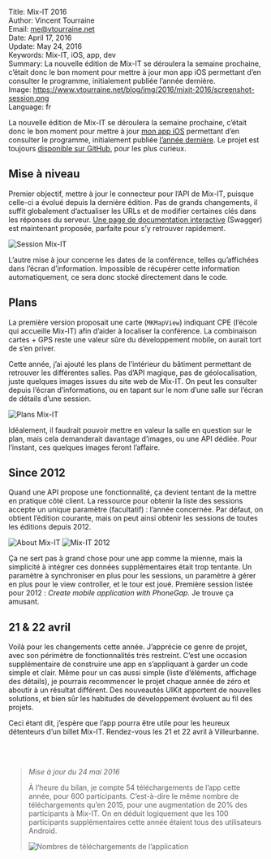 Title:     Mix-IT 2016  
Author:    Vincent Tourraine  
Email:     me@vtourraine.net  
Date:      April 17, 2016  
Update:    May 24, 2016  
Keywords:  Mix-IT, iOS, app, dev  
Summary:   La nouvelle édition de Mix-IT se déroulera la semaine prochaine, c’était donc le bon moment pour mettre à jour mon app iOS permettant d’en consulter le programme, initialement publiée l’année dernière.  
Image:     https://www.vtourraine.net/blog/img/2016/mixit-2016/screenshot-session.png  
Language:  fr  


La nouvelle édition de Mix-IT se déroulera la semaine prochaine, c’était donc le bon moment pour mettre à jour [mon app iOS](https://itunes.apple.com/app/mix-it/id982003173?mt=8) permettant d’en consulter le programme, initialement publiée [l’année dernière](/blog/2015/app-mixit). Le projet est toujours [disponible sur GitHub](https://github.com/vtourraine/mixit), pour les plus curieux.


## Mise à niveau

Premier objectif, mettre à jour le connecteur pour l’API de Mix-IT, puisque celle-ci a évolué depuis la dernière édition. Pas de grands changements, il suffit globalement d’actualiser les URLs et de modifier certaines clés dans les réponses du serveur. [Une page de documentation interactive](https://www.mix-it.fr/swagger-ui.html) (Swagger) est maintenant proposée, parfaite pour s’y retrouver rapidement.

![Session Mix-IT](/blog/img/2016/mixit-2016/screenshot-session.png)

L’autre mise à jour concerne les dates de la conférence, telles qu’affichées dans l’écran d’information. Impossible de récupérer cette information automatiquement, ce sera donc stocké directement dans le code.


## Plans

La première version proposait une carte (`MKMapView`) indiquant CPE (l’école qui accueille Mix-IT) afin d’aider à localiser la conférence. La combinaison cartes + GPS reste une valeur sûre du développement mobile, on aurait tort de s’en priver.

Cette année, j’ai ajouté les plans de l’intérieur du bâtiment permettant de retrouver les différentes salles. Pas d’API magique, pas de géolocalisation, juste quelques images issues du site web de Mix-IT. On peut les consulter depuis l’écran d’informations, ou en tapant sur le nom d’une salle sur l’écran de détails d’une session. 

![Plans Mix-IT](/blog/img/2016/mixit-2016/screenshot-plans.png)

Idéalement, il faudrait pouvoir mettre en valeur la salle en question sur le plan, mais cela demanderait davantage d’images, ou une API dédiée. Pour l’instant, ces quelques images feront l’affaire.


## Since 2012

Quand une API propose une fonctionnalité, ça devient tentant de la mettre en pratique côté client. La ressource pour obtenir la liste des sessions accepte un unique paramètre (facultatif) : l’année concernée. Par défaut, on obtient l’édition courante, mais on peut ainsi obtenir les sessions de toutes les éditions depuis 2012.

![About Mix-IT](/blog/img/2016/mixit-2016/screenshot-about.png) ![Mix-IT 2012](/blog/img/2016/mixit-2016/screenshot-2012.png)

Ça ne sert pas à grand chose pour une app comme la mienne, mais la simplicité à intégrer ces données supplémentaires était trop tentante. Un paramètre à synchroniser en plus pour les sessions, un paramètre à gérer en plus pour le view controller, et le tour est joué. Première session listée pour 2012 : _Create mobile application with PhoneGap_. Je trouve ça amusant.


## 21 & 22 avril

Voilà pour les changements cette année. J’apprécie ce genre de projet, avec son périmètre de fonctionnalités très restreint. C’est une occasion supplémentaire de construire une app en s’appliquant à garder un code simple et clair. Même pour un cas aussi simple (liste d’éléments, affichage des détails), je pourrais recommencer le projet chaque année de zéro et aboutir à un résultat différent. Des nouveautés UIKit apportent de nouvelles solutions, et bien sûr les habitudes de développement évoluent au fil des projets. 

Ceci étant dit, j’espère que l’app pourra être utile pour les heureux détenteurs d’un billet Mix-IT. Rendez-vous les 21 et 22 avril à Villeurbanne.

   
   

> _Mise à jour du 24 mai 2016_  
>   
> À l’heure du bilan, je compte 54 téléchargements de l’app cette année, pour 600 participants. C’est-à-dire le même nombre de téléchargements qu’en 2015, pour une augmentation de 20% des participants à Mix-IT. On en déduit logiquement que les 100 participants supplémentaires cette année étaient tous des utilisateurs Android.
>     
> ![Nombres de téléchargements de l’application](/blog/img/2016/mixit-2016/downloads-chart.png)  

